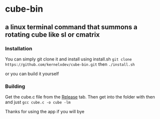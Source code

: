 # cube-bin
## a linux terminal command that summons a rotating cube like sl or cmatrix
### Installation
You can simply git clone it and install using install.sh
`git clone https://github.com/kernelxdev/cube-bin.git`
then
`./install.sh`

or you can build it yourself
### Building
Get the cube.c file from the [Release](https://github.com/kernelxdev/cube-bin/releases) tab.
Then get into the folder with then and just
`gcc cube.c -o cube -lm`

Thanks for using the app if you will bye
